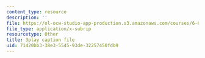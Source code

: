 ```yaml
---
content_type: resource
description: ''
file: https://ol-ocw-studio-app-production.s3.amazonaws.com/courses/6-00-introduction-to-computer-science-and-programming-fall-2008/71420bb338e3554593de32257450fdb9_UNHQ7CRsEtU.vtt
file_type: application/x-subrip
resourcetype: Other
title: 3play caption file
uid: 71420bb3-38e3-5545-93de-32257450fdb9
---
```

